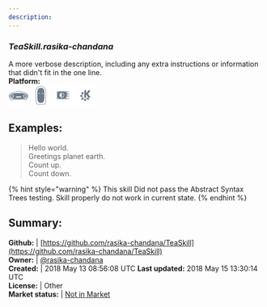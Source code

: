 ```yaml
---
description: 
---
```


### _TeaSkill.rasika-chandana_  
A more verbose description, including any extra instructions or
information that didn't fit in the one line.  
**Platform:**  
 ![Mark I](../.gitbook/assets/mark-1-icon.png)  ![Mark II](../.gitbook/assets/mark-2-icon.png)  ![Picroft](../.gitbook/assets/picroft-icon.png)  ![plasmoid](../.gitbook/assets/kde.png)   
## Examples:  
> Hello world.  
> Greetings planet earth.  
> Count up.  
> Count down.  
  
{% hint style="warning" %}
This skill Did not pass the Abstract Syntax Trees testing. Skill properly do not work in current state.
{% endhint %}
  
## Summary:  
**Github:** | [https://github.com/rasika-chandana/TeaSkill](https://github.com/rasika-chandana/TeaSkill)  
**Owner:** | [@rasika-chandana](https://github.com/rasika-chandana)  
**Created:** | 2018 May 13 08:56:08 UTC  **Last updated:** 2018 May 15 13:30:14 UTC  
**License:** | Other  
**Market status:** | [Not in Market](https://market.mycroft.ai/skill/)  
